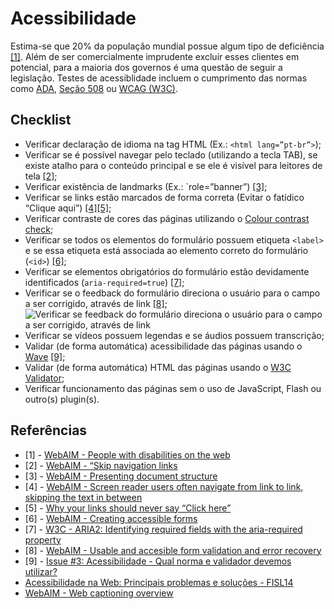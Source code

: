# Acessibilidade

Estima-se que 20% da população mundial possue algum tipo de deficiência [[1]](#acessibilidade1). Além de ser comercialmente imprudente excluir esses clientes em potencial, para a maioria dos governos é uma questão de seguir a legislação. Testes de acessiblidade incluem o cumprimento das normas como [ADA](http://www.ada.gov/index.html), [Seção 508](https://www.section508.gov) ou [WCAG (W3C)](http://www.w3.org/TR/WCAG/).

## Checklist
* Verificar declaração de idioma na tag HTML (Ex.: `<html lang=”pt-br”>`);
* Verificar se é possível navegar pelo teclado (utilizando a tecla TAB), se existe atalho para o conteúdo principal e se ele é visível para leitores de tela [[2]](#acessibilidade2);
* Verificar existência de landmarks (Ex.: `role=”banner”) [[3]](#acessibilidade3);
* Verificar se links estão marcados de forma correta (Evitar o fatídico “Clique aqui”) [[4]](#acessibilidade4)[[5]](#acessibilidade5);
* Verificar contraste de cores das páginas utilizando o [Colour contrast check](http://snook.ca/technical/colour_contrast/colour.html);
* Verificar se todos os elementos do formulário possuem etiqueta `<label>` e se essa etiqueta está associada ao elemento correto do formulário (`<id>`) [[6]](#acessibilidade6);
* Verificar se elementos obrigatórios do formulário estão devidamente identificados (`aria-required=true`) [[7]](#acessibilidade7);
* Verificar se o feedback do formulário direciona o usuário para o campo a ser corrigido, através de link [[8]](#acessibilidade8);
![Verificar se feedback do formulário direciona o usuário para o campo a ser corrigido, através de link](http://lab.a2comunicacao.com.br/metodologia/testes_form-validation.gif)
* Verificar se vídeos possuem legendas e se áudios possuem transcrição;
* Validar (de forma automática) acessibilidade das páginas usando o [Wave](http://wave.webaim.org/) [[9]](#acessibilidade9);
* Validar (de forma automática) HTML das páginas usando o [W3C Validator](http://validator.w3.org/);
* Verificar funcionamento das páginas sem o uso de JavaScript, Flash ou outro(s) plugin(s).

## Referências

* [<a name="acessibilidade1"></a>1] - [WebAIM - People with disabilities on the web](http://webaim.org/intro/#people)
* [<a name="acessibilidade2"></a>2] - [WebAIM - “Skip navigation links](http://webaim.org/techniques/skipnav/)
* [<a name="acessibilidade3"></a>3] - [WebAIM - Presenting document structure](http://webaim.org/techniques/aria/#structure)
* [<a name="acessibilidade4"></a>4] - [WebAIM - Screen reader users often navigate from link to link, skipping the text in between](http://webaim.org/techniques/hypertext/#link_to_link)
* [<a name="acessibilidade5"></a>5] - [Why your links should never say “Click here”](uxdesign.smashingmagazine.com/2012/06/20/links-should-never-say-click-here/)
* [<a name="acessibilidade6"></a>6] - [WebAIM - Creating accessible forms](http://webaim.org/techniques/forms/controls)
* [<a name="acessibilidade7"></a>7] - [W3C - ARIA2: Identifying required fields with the aria-required property](http://www.w3.org/TR/WCAG20-TECHS/ARIA2.html)
* [<a name="acessibilidade8"></a>8] - [WebAIM - Usable and accesible form validation and error recovery](http://webaim.org/techniques/formvalidation/#error)
* [<a name="acessibilidade9"></a>9] - [Issue #3: Acessibilidade - Qual norma e validador devemos utilizar?](https://github.com/a2comunicacao/metodologia/issues/3)
* [Acessibilidade na Web: Principais problemas e soluções - FISL14](http://www.slideshare.net/julianafrost/acessibilidade-na-web-principais-problemas-e-solues)
* [WebAIM - Web captioning overview](http://webaim.org/techniques/captions/)
